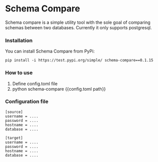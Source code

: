 # Schema Compare
Schema compare is a simple utility tool with the sole goal of comparing schemas between two databases. Currently it only supports postgresql.


### Installation
You can install Schema Compare from PyPi:

    pip install -i https://test.pypi.org/simple/ schema-compare==0.1.15

### How to use

1. Define config.toml file
2. python schema-compare {{config.toml path}}


### Configuration file

    [source]
    username = ....
    password = ....
    hostname = ....
    database = ....

    [target]
    username = ....
    password = ....
    hostname = ....
    database = ....